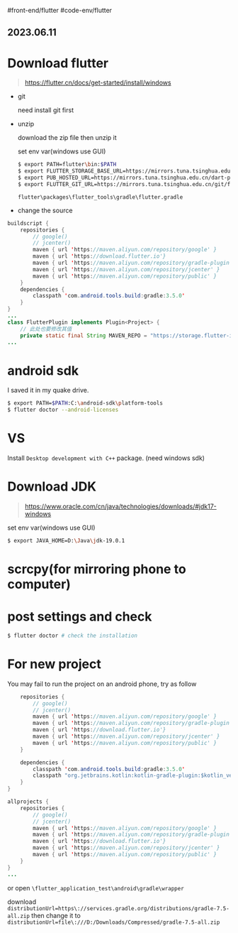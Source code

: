#front-end/flutter #code-env/flutter 
## 2023.06.11

# Download flutter

> https://flutter.cn/docs/get-started/install/windows

- git

  need install git first

- unzip

  download the zip file then unzip it

  set env var(windows use GUI)

  ```bash
  $ export PATH=flutter\bin:$PATH
  $ export FLUTTER_STORAGE_BASE_URL=https://mirrors.tuna.tsinghua.edu.cn/flutter
  $ export PUB_HOSTED_URL=https://mirrors.tuna.tsinghua.edu.cn/dart-pub
  $ export FLUTTER_GIT_URL=https://mirrors.tuna.tsinghua.edu.cn/git/flutter-sdk.git
  ```

  `flutter\packages\flutter_tools\gradle\flutter.gradle`

- change the source

```java
buildscript {
    repositories {
        // google()
        // jcenter()
        maven { url 'https://maven.aliyun.com/repository/google' }
        maven { url 'https://download.flutter.io'}
        maven { url 'https://maven.aliyun.com/repository/gradle-plugin' }
        maven { url 'https://maven.aliyun.com/repository/jcenter' }
        maven { url 'https://maven.aliyun.com/repository/public' }
    }
    dependencies {
        classpath 'com.android.tools.build:gradle:3.5.0'
    }
}
...
class FlutterPlugin implements Plugin<Project> {
	// 此处也要修改其值
    private static final String MAVEN_REPO = "https://storage.flutter-io.cn/download.flutter.io";
...
```

# android sdk

I saved it in my quake drive.

```bash
$ export PATH=$PATH:C:\android-sdk\platform-tools
$ flutter doctor --android-licenses
```

# VS

Install `Desktop development with C++` package. (need windows sdk)

# Download JDK

> https://www.oracle.com/cn/java/technologies/downloads/#jdk17-windows

set env var(windows use GUI)

```bash
$ export JAVA_HOME=D:\Java\jdk-19.0.1
```

# scrcpy(for mirroring phone to computer)

# post settings and check

```bash
$ flutter doctor # check the installation
```

# For new project

You may fail to run the project on an android phone, try as follow

```java
    repositories {
        // google()
        // jcenter()
        maven { url 'https://maven.aliyun.com/repository/google' }
        maven { url 'https://maven.aliyun.com/repository/gradle-plugin' }
        maven { url 'https://download.flutter.io'}
        maven { url 'https://maven.aliyun.com/repository/jcenter' }
        maven { url 'https://maven.aliyun.com/repository/public' }
    }

    dependencies {
        classpath 'com.android.tools.build:gradle:3.5.0'
        classpath "org.jetbrains.kotlin:kotlin-gradle-plugin:$kotlin_version"
    }
}

allprojects {
    repositories {
        // google()
        // jcenter()
        maven { url 'https://maven.aliyun.com/repository/google' }
        maven { url 'https://maven.aliyun.com/repository/gradle-plugin' }
        maven { url 'https://download.flutter.io'}
        maven { url 'https://maven.aliyun.com/repository/jcenter' }
        maven { url 'https://maven.aliyun.com/repository/public' }
    }
}
...
```

or open `\flutter_application_test\android\gradle\wrapper`

download `distributionUrl=https\://services.gradle.org/distributions/gradle-7.5-all.zip` then change it to `distributionUrl=file\:///D:/Downloads/Compressed/gradle-7.5-all.zip`